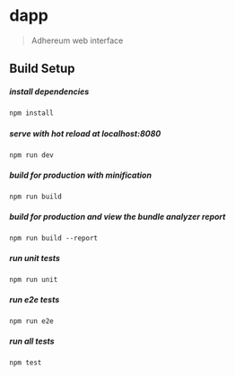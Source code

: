 # dapp

> Adhereum web interface

## Build Setup


##### install dependencies
``` bash
npm install
```
##### serve with hot reload at localhost:8080
```
npm run dev
```
##### build for production with minification
```
npm run build
```
##### build for production and view the bundle analyzer report
```
npm run build --report
```
##### run unit tests
```
npm run unit
```
##### run e2e tests
```
npm run e2e
```
##### run all tests
```
npm test
```
